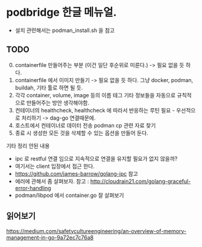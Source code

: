 # podbridge 한글 메뉴얼.
- 설치 관련해서는 podman_install.sh 을 참고 

## TODO
0. containerfile 만들어주는 부분 (이건 일단 후순위로 미룬다.) -> 필요 없을 듯 하다.
1. containerfile 에서 이미지 만들기 -> 필요 없을 듯 하다. 그냥 docker, podman, buildah, 기타 툴로 하면 될 듯.
2. 각각 container, volume, image 등의 이름 테그 기타 정보들을 자동으로 규칙적으로 만들어주는 방안 생각해야함.
3. 컨테이너의 healthcheck, healthcheck 에 따라서 반응하는 루틴 필요 - 우선적으로 처리하기 -> dag-go 연결때문에.
4. 호스트에서 컨테이너로 데이터 전송 podman cp 관련 자료 찾기
5. 종료 시 생성한 모든 것을 삭제할 수 있는 옵션을 만들어 둔다.

기타 정리 안된 내용

- ipc 로 restful 연결 임으로 지속적으로 연결을 유지할 필요가 없지 않을까?
- 여기서는 client 입장에서 접근 한다.
- https://github.com/james-barrow/golang-ipc 참고
- 에러에 관해서 좀 살펴보자.
  참고 : http://cloudrain21.com/golang-graceful-error-handling
- podman/libpod 에서 container.go 잘 살펴보기

## 읽어보기
https://medium.com/safetycultureengineering/an-overview-of-memory-management-in-go-9a72ec7c76a8
